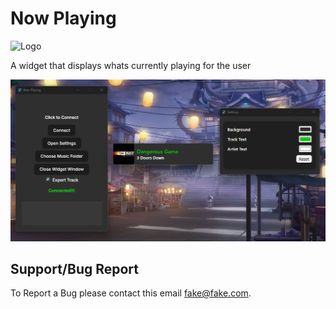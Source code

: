 # Now Playing

![Logo](<img width="310" height="310" alt="Square310x310Logo" src="https://github.com/user-attachments/assets/656b6ef1-491b-460d-ab8b-39ebf8e8c7dc" />)

A widget that displays whats currently playing for the user

![Image preview](https://github.com/JalenDmarion25/spotify-now-playing-v2/blob/main/visual_example.png?raw=true)

## Support/Bug Report

To Report a Bug please contact this email fake@fake.com.
